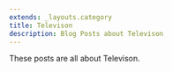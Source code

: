 ```yaml
---
extends: _layouts.category
title: Televison
description: Blog Posts about Televison
---
```


These posts are all about Televison.